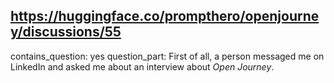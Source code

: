 ## https://huggingface.co/prompthero/openjourney/discussions/55

contains_question: yes
question_part: First of all, a person messaged me on LinkedIn and asked me about an interview about _Open Journey_.